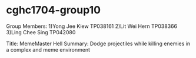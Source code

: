 # cghc1704-group10

Group Members:
1)Yong Jee Kiew TP038161
2)Lit Wei Hern TP038366
3)Ling Chee Sing TP042080

Title: MemeMaster Hell
Summary: Dodge projectiles while killing enemies in a complex and meme environment
